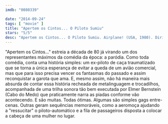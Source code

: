 ```yaml
---
imdb: "0080339"

date: "2014-09-24"
tags: [ "movie" ]
title: "Apertem os Cintos... O Piloto Sumiu"
stars: "5/5"
desc: "Apertem os Cintos... O Piloto Sumiu. Airplane! (USA, 1980). Dirigido por Jim Abrahams, David Zucker, Jerry Zucker. Escrito por Jim Abrahams, David Zucker, Jerry Zucker, Hall Bartlett, John C. Champion, Arthur Hailey, Arthur Hailey. Com Kareem Abdul-Jabbar, Lloyd Bridges, Peter Graves, Julie Hagerty, Robert Hays, Leslie Nielsen, Lorna Patterson, Robert Stack, Stephen Stucker."
---
```

"Apertem os Cintos..." estreia a década de 80 já virando um dos representantes máximos da comédia da época: a paródia. Como toda comédia, conta uma história simples: um ex-piloto de caça traumatizado que se torna a única esperança de evitar a queda de um avião comercial, mas que para isso precisa vencer os fantasmas do passado e assim reconquistar a garota que ama. E, mesmo assim, não há maneira mais absurda de contar essa história recheada de metalinguagem e trocadilhos, acompanhada de uma trilha sonora tão bem executada por Elmer Bernstein (Cabo do Medo) que praticamente narra as piadas conforme vão acontecendo. E são muitas. Todas ótimas. Algumas são simples gags entre-cenas. Outras geram sequências memoráveis, como a aeromoça ajudando a "ressucitar" o piloto-automático e a fila de passageiros disposta a colocar a cabeça de uma mulher no lugar.
